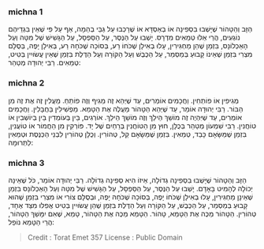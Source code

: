 
### michna 1
הַזָּב וְהַטָּהוֹר שֶׁיָּשְׁבוּ בִסְפִינָה אוֹ בְאַסְדָּא אוֹ שֶׁרָכְבוּ עַל גַּבֵּי בְהֵמָה, אַף עַל פִּי שֶׁאֵין בִּגְדֵיהֶם נוֹגְעִים, הֲרֵי אֵלּוּ טְמֵאִים מִדְרָס. יָשְׁבוּ עַל הַנֶּסֶר, עַל הַסַּפְסָל, עַל הַגָּשִׁישׁ שֶׁל מִטָּה וְעַל הָאַכְלוֹנָס, בִּזְמַן שֶׁהֵן מַחְגִּירִין, עָלוּ בְאִילָן שֶׁכֹּחוֹ רַע, בְּסוֹכָה שֶׁכֹּחָהּ רַע, בְּאִילָן יָפֶה, בְּסֻלָּם מִצְרִי בִּזְמַן שֶׁאֵינוֹ קָבוּעַ בְּמַסְמֵר, עַל הַכֶּבֶשׁ וְעַל הַקּוֹרָה וְעַל הַדֶּלֶת בִּזְמַן שֶׁאֵין עֲשׂוּיִין בְּטִיט, טְמֵאִים. רַבִּי יְהוּדָה מְטַהֵר: 

### michna 2
מְגִיפִין אוֹ פוֹתְחִין. וַחֲכָמִים אוֹמְרִים, עַד שֶׁיְּהֵא זֶה מֵגִיף וְזֶה פוֹתֵחַ. מַעֲלִין זֶה אֶת זֶה מִן הַבּוֹר. רַבִּי יְהוּדָה אוֹמֵר, עַד שֶׁיְּהֵא הַטָּהוֹר מַעֲלֶה אֶת הַטָּמֵא. מַפְשִׁילִין בַּחֲבָלִין. וַחֲכָמִים אוֹמְרִים, עַד שֶׁיִּהְיֶה זֶה מוֹשֵׁךְ הֵילֵךְ וְזֶה מוֹשֵׁךְ הֵילֵךְ. אוֹרְגִים, בֵּין בְּעוֹמְדִין בֵּין בְּיוֹשְׁבִין אוֹ טוֹחֲנִין. רַבִּי שִׁמְעוֹן מְטַהֵר בְּכֻלָּן, חוּץ מִן הַטּוֹחֲנִין בְּרֵחַיִם שֶׁל יָד. פּוֹרְקִין מִן הַחֲמוֹר אוֹ טוֹעֲנִין, בִּזְמַן שֶׁמַּשָּׂאָם כָּבֵד, טְמֵאִין. בִּזְמַן שֶׁמַּשָׂאָם קַל, טְהוֹרִין. וְכֻלָּן טְהוֹרִין לִבְנֵי הַכְּנֶסֶת וּטְמֵאִין לַתְּרוּמָה: 

### michna 3
הַזָּב וְהַטָּהוֹר שֶׁיָּשְׁבוּ בִסְפִינָה גְדוֹלָה, אֵיזוֹ הִיא סְפִינָה גְדוֹלָה. רַבִּי יְהוּדָה אוֹמֵר, כֹּל שֶׁאֵינָהּ יְכוֹלָה לְהָמִיט בָּאָדָם. יָשְׁבוּ עַל הַנֶּסֶר, עַל הַסַּפְסָל, עַל הַגָּשִׁישׁ שֶׁל מִטָּה וְעַל הָאַכְלוֹנָס בִּזְמַן שֶׁאֵינָן מַחְגִּירִין, עָלוּ בְאִילָן שֶׁכֹּחוֹ יָפֶה, בְּסוֹכָה שֶׁכֹּחָהּ יָפֶה, וּבְסֻלָּם צוֹרִי אוֹ מִצְרִי בִּזְמַן שֶׁהוּא קָבוּעַ בְּמַסְמֵר, עַל הַכֶּבֶשׁ, עַל הַקּוֹרָה וְעַל הַדֶּלֶת בִּזְמַן שֶׁהֵן עֲשׂוּיִין בְּטִיט אֲפִלּוּ מִצַּד אֶחָד, טְהוֹרִין. הַטָּהוֹר מַכֶּה אֶת הַטָּמֵא, טָהוֹר. הַטָּמֵא מַכֶּה אֶת הַטָּהוֹר, טָמֵא, שֶׁאִם יִמָּשֵׁךְ הַטָּהוֹר, הֲרֵי הַטָּמֵא נוֹפֵל: 

>Credit : Torat Emet 357
>License : Public Domain 